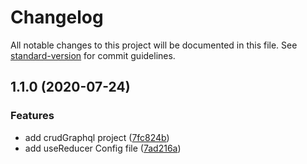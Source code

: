 # Changelog

All notable changes to this project will be documented in this file. See [standard-version](https://github.com/conventional-changelog/standard-version) for commit guidelines.

## 1.1.0 (2020-07-24)


### Features

* add crudGraphql project ([7fc824b](https://github.com/wcharles666/node-express/commit/7fc824b5ccc7a095678287f41532f61afd41f82d))
* add useReducer Config file ([7ad216a](https://github.com/wcharles666/node-express/commit/7ad216aeb650a74a7534b11a0cc349c5a1db8646))

